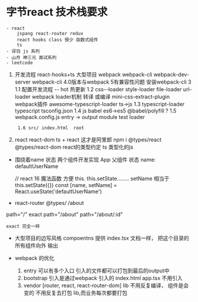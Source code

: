 # 字节react 技术栈要求
    - react
        jspang react-router redux
        react hooks class 很少 函数式组件
        ts
    - 讶羽 js 系列
    - 山月 神三元 面试系列
    - leetcode

1. 开发流程 react-hooks+ts 大型项目 webpack
    webpack-cli webpack-dev-server
    webpack-cli 4.0版本与webpack 5有兼容性问题
    安装webpack-cli 3
        1.1 配置开发流程
            -- hot 热更新
        1.2 css--loader style-loader file-loader url-loader
            webpack loader机制 转译 或编译
            mini-css-extract-plugin webpack插件
            awesome-typescript-loader ts->js
        1.3 typescript-loader typescript
            tsconfig.json
        1.4 js babel es6->es5
            @babel/polyfill ?
        1.5 webpack.config.js
         entry -> output
        module test loader


        1.6 src/ index.html  root
2. react react-dom
    ts + react 这才是阿里郎
    npm i @types/react @types/react-dom react的类型约定
    ts 类型化的js
    


- 围绕着name 状态 两个组件开发实现 
    App 父组件   状态 name: defaultUserName
    <!-- this.state = { // Component 
        name: 'defaultUserName'
    } -->
    // react 16 魔法函数 方便   this.  this.setState........
    setName 相当于this.setState({})
    const [name, setName] = React.useState('defaultUserName') 

- react-router  @types/
/about
<Switch>
    path="/" exact
    path="/about"
    path="/about/:id"

    exact 完全一样

- 大型项目的边写风格
    compoentns 提供  index.tsx
    文档一样， 把这个目录的所有组件向外
    输出

- webpack 的优化
    1. entry 可以有多个入口
        引入的文件都可以打包到最后的output中
    2. bootstrap 引入是通过webpack 引入的 
        index.html app.tsx 不用引入
    3. vendor [router, react, react-router-dom]
        lib 不用反复编译， 
        组件是会变的
        不用反复去打包 lib,而业务每次都要打包

